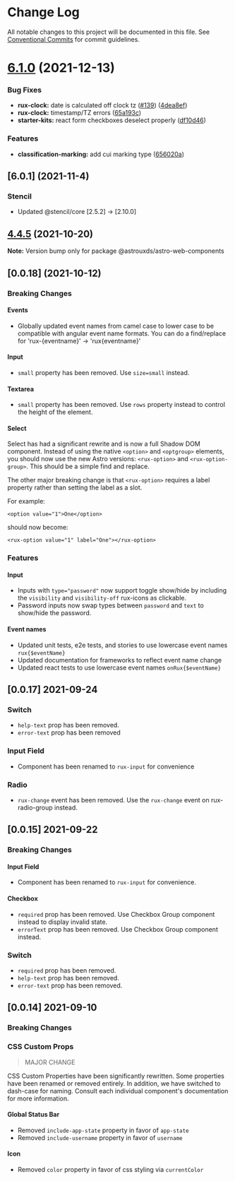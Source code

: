 # Change Log

All notable changes to this project will be documented in this file.
See [Conventional Commits](https://conventionalcommits.org) for commit guidelines.

# [6.1.0](https://github.com/RocketCommunicationsInc/astro/compare/v6.0.3...v6.1.0) (2021-12-13)

### Bug Fixes

-   **rux-clock:** date is calculated off clock tz ([#139](https://github.com/RocketCommunicationsInc/astro/issues/139)) ([4dea8ef](https://github.com/RocketCommunicationsInc/astro/commit/4dea8ef1f3b715593141a9384c2db289f55b1c4a))
-   **rux-clock:** timestamp/TZ errors ([65a193c](https://github.com/RocketCommunicationsInc/astro/commit/65a193c606dcac2b9fb408c78f6fc3da169ca24a))
-   **starter-kits:** react form checkboxes deselect properly ([df10d46](https://github.com/RocketCommunicationsInc/astro/commit/df10d468e4a19195555b0b36f9840becb451b3fe))

### Features

-   **classification-marking:** add cui marking type ([656020a](https://github.com/RocketCommunicationsInc/astro/commit/656020a16950dc5cedcf9f92aa7417aac04059b4))

## [6.0.1] (2021-11-4)

### Stencil

-   Updated @stencil/core [2.5.2] -> [2.10.0]

## [4.4.5](https://github.com/nortonprojects/astro/compare/v1.0.0...v4.4.5) (2021-10-20)

**Note:** Version bump only for package @astrouxds/astro-web-components

## [0.0.18] (2021-10-12)

### Breaking Changes

#### Events

-   Globally updated event names from camel case to lower case to be compatible with angular event name formats. You can do a find/replace for 'rux-{eventname}' -> 'rux{eventname}'

#### Input

-   `small` property has been removed. Use `size=small` instead.

#### Textarea

-   `small` property has been removed. Use `rows` property instead to control the height of the element.

#### Select

Select has had a significant rewrite and is now a full Shadow DOM component. Instead of using the native `<option>` and `<optgroup>` elements, you should now use the new Astro versions: `<rux-option>` and `<rux-option-group>`. This should be a simple find and replace.

The other major breaking change is that `<rux-option>` requires a label property rather than setting the label as a slot.

For example:

```
<option value="1">One</option>
```

should now become:

```
<rux-option value="1" label="One"></rux-option>
```

### Features

#### Input

-   Inputs with `type="password"` now support toggle show/hide by including the `visibility` and `visibility-off` rux-icons as clickable.
-   Password inputs now swap types between `password` and `text` to show/hide the password.

#### Event names

-   Updated unit tests, e2e tests, and stories to use lowercase event names `rux{$eventName}`
-   Updated documentation for frameworks to reflect event name change
-   Updated react tests to use lowercase event names `onRux{$eventName}`

## [0.0.17] 2021-09-24

### Switch

-   `help-text` prop has been removed.
-   `error-text` prop has been removed

### Input Field

-   Component has been renamed to `rux-input` for convenience

### Radio

-   `rux-change` event has been removed. Use the `rux-change` event on rux-radio-group instead.

## [0.0.15] 2021-09-22

### Breaking Changes

#### Input Field

-   Component has been renamed to `rux-input` for convenience.

#### Checkbox

-   `required` prop has been removed. Use Checkbox Group component instead to display invalid state.
-   `errorText` prop has been removed. Use Checkbox Group component instead.

### Switch

-   `required` prop has been removed.
-   `help-text` prop has been removed.
-   `error-text` prop has been removed.

## [0.0.14] 2021-09-10

### Breaking Changes

### CSS Custom Props

> MAJOR CHANGE

CSS Custom Properties have been significantly rewritten. Some properties have been renamed or removed entirely. In addition, we have switched to dash-case for naming. Consult each individual component's documentation for more information.

#### Global Status Bar

-   Removed `include-app-state` property in favor of `app-state`
-   Removed `include-username` property in favor of `username`

#### Icon

-   Removed `color` property in favor of css styling via `currentColor`
